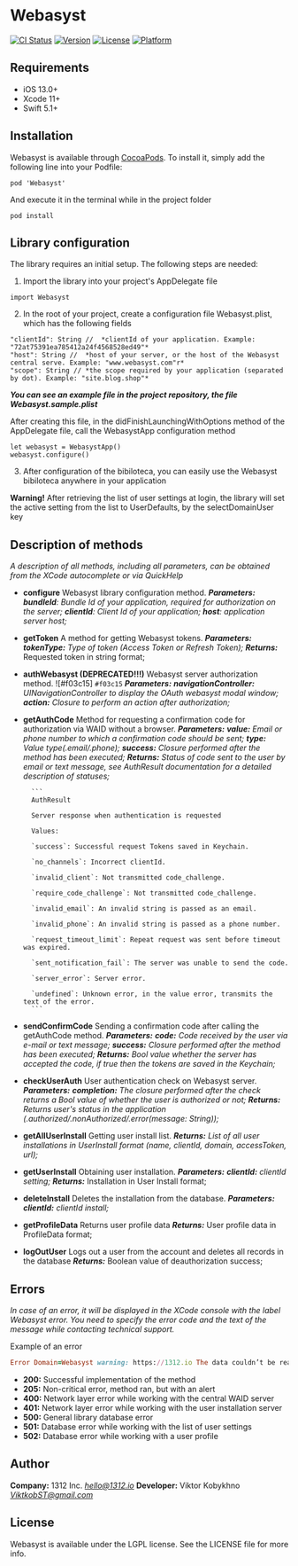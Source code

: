 # Webasyst

[![CI Status](https://img.shields.io/travis/viktkobst/Webasyst.svg?style=flat)](https://travis-ci.org/viktkobst/Webasyst)
[![Version](https://img.shields.io/cocoapods/v/Webasyst.svg?style=flat)](https://cocoapods.org/pods/Webasyst)
[![License](https://img.shields.io/cocoapods/l/Webasyst.svg?style=flat)](https://cocoapods.org/pods/Webasyst)
[![Platform](https://img.shields.io/cocoapods/p/Webasyst.svg?style=flat)](https://cocoapods.org/pods/Webasyst)

## Requirements

- iOS 13.0+ 
- Xcode 11+
- Swift 5.1+

## Installation

Webasyst is available through [CocoaPods](https://cocoapods.org). To install
it, simply add the following line into your Podfile:

```
pod 'Webasyst'
```
And execute it in the terminal while in the project folder
```
pod install
```

## Library configuration

The library requires an initial setup. The following steps are needed:
1) Import the library into your project's AppDelegate file
```
import Webasyst
```
2) In the root of your project, create a configuration file Webasyst.plist, which has the following fields

```
"clientId": String //  *clientId of your application. Example: "72at75391ea785412a24f4568528ed49"*
"host": String //  *host of your server, or the host of the Webasyst central serve. Example: "www.webasyst.com"r*
"scope": String // *the scope required by your application (separated by dot). Example: "site.blog.shop"*
```

***You can see an example file in the project repository, the file Webasyst.sample.plist***

After creating this file, in the didFinishLaunchingWithOptions method of the AppDelegate file, call the WebasystApp configuration method 
```
let webasyst = WebasystApp()
webasyst.configure()
```
3) After configuration of the bibiloteca, you can easily use the Webasyst bibiloteca anywhere in your application

**Warning!** 
After retrieving the list of user settings at login, the library will set the active setting from the list to UserDefaults, by the selectDomainUser key

## Description of methods

*A description of all methods, including all parameters, can be obtained from the XCode autocomplete or via QuickHelp*

* **configure** Webasyst library configuration method.
    ***Parameters:***
        ***bundleId**: Bundle Id of your application, required for authorization on the server;*
        ***clientId**: Client Id of your application;*
        ***host**: application server host;*

* **getToken** A method for getting Webasyst tokens.
    ***Parameters:***
        ***tokenType:** Type of token (Access Token or Refresh Token);*
        ***Returns:*** Requested token in string format;
    
* **authWebasyst (DEPRECATED!!!)** Webasyst server authorization method. ![#f03c15]  `#f03c15`
***Parameters:***
        ***navigationController:** UINavigationController to display the OAuth webasyst modal window;*
    ***action:** Closure to perform an action after authorization;*
    
* **getAuthCode** Method for requesting a confirmation code for authorization via WAID without a browser.
***Parameters:***
        ***value:** Email or phone number to which a confirmation code should be sent;*
        ***type:** Value type(.email/.phone);*
        ***success:** Closure performed after the method has been executed;*
        ***Returns:** Status of code sent to the user by email or text message, see AuthResult documentation for a detailed description of statuses;*

        ```
        AuthResult

        Server response when authentication is requested

        Values:

        `success`: Successful request Tokens saved in Keychain.

        `no_channels`: Incorrect clientId.

        `invalid_client`: Not transmitted code_challenge.

        `require_code_challenge`: Not transmitted code_challenge.

        `invalid_email`: An invalid string is passed as an email.

        `invalid_phone`: An invalid string is passed as a phone number.

        `request_timeout_limit`: Repeat request was sent before timeout was expired.

        `sent_notification_fail`: The server was unable to send the code.

        `server_error`: Server error.

        `undefined`: Unknown error, in the value error, transmits the text of the error.
        ```
    
* **sendConfirmCode** Sending a confirmation code after calling the getAuthCode method.
    ***Parameters:***
        ***code:** Code received by the user via e-mail or text message;*
        ***success:** Closure performed after the method has been executed;*
    ***Returns:** Bool value whether the server has accepted the code, if true then the tokens are saved in the Keychain;*
    
* **checkUserAuth** User authentication check on Webasyst server.
    ***Parameters:***
        ***completion:** The closure performed after the check returns a Bool value of whether the user is authorized or not;*
    ***Returns:** Returns user's status in the application (.authorized/.nonAuthorized/.error(message: String));*
    
* **getAllUserInstall** Getting user install list.
    ***Returns:** List of all user installations in UserInstall format (name, clientId, domain, accessToken, url);*
    
* **getUserInstall**  Obtaining user installation.
    ***Parameters:***
        ***clientId:** clientId setting;*
    ***Returns:*** Installation in User Install format;
    
* **deleteInstall** Deletes the installation from the database.
    ***Parameters:***
        ***clientId:** clientId install;*
        
* **getProfileData** Returns user profile data
    ***Returns:*** User profile data in ProfileData format;
    
* **logOutUser** Logs out a user from the account and deletes all records in the database
    ***Returns:*** Boolean value of deauthorization success;
        
## Errors
*In case of an error, it will be displayed in the XCode console with the label Webasyst error. You need to specify the error code and the text of the message while contacting technical support.*

Example of an error
```ruby
Error Domain=Webasyst warning: https://1312.io The data couldn’t be read because it was missing. Code=205 "(null)"
```

* **200:** Successful implementation of the method
* **205:** Non-critical error, method ran, but with an alert
* **400:** Network layer error while working with the central WAID server
* **401:** Network layer error while working with the user installation server
* **500:** General library database error
* **501:** Database error while working with the list of user settings
* **502:** Database error while working with a user profile

## Author

**Company:** 1312 Inc. *hello@1312.io*
**Developer:** Viktor Kobykhno *ViktkobST@gmail.com*

## License

Webasyst is available under the LGPL license. See the LICENSE file for more info.
